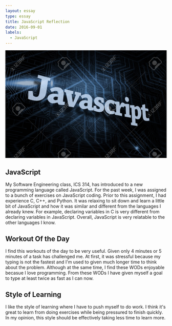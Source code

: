 ```yaml
---
layout: essay
type: essay
title: JavaScript Reflection
date: 2016-09-01
labels:
  - JavaScript
---
```


<img class="actual image" src="../images/JS.jpg">


## JavaScript

My Software Engineering class, ICS 314, has introduced to a new programming language called JavaScript. For the past week, I was assigned to a bunch of exercises on JavaScript coding. Prior to this assignment, I had experience C, C++, and Python. It was relaxing to sit down and learn a little bit of JavaScript and how it was similar and different from the languages I already knew. For example, declaring variables in C is very different from declaring variables in JavaScript. Overall, JavaScript is very relatable to the other languages I know.

## Workout Of the Day

I find this workouts of the day to be very useful. Given only 4 minutes or 5 minutes of a task has challenged me. At first, it was stressful because my typing is not the fastest and I'm used to given much longer time to think about the problem. Although at the same time, I find these WODs enjoyable becasue I love programming. From these WODs I have given myself a goal to type at least twice as fast as I can now.

## Style of Learning

I like the style of learning where I have to push myself to do work. I think it's great to learn from doing exercises while being pressured to finish quickly. In my opinion, this style should be effectively taking less time to learn more.
